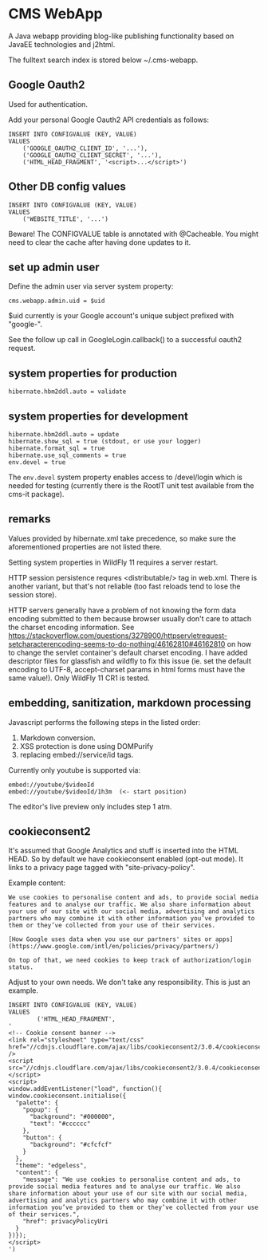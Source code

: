 # CMS WebApp

A Java webapp providing blog-like publishing functionality based on JavaEE
technologies and j2html.

The fulltext search index is stored below ~/.cms-webapp.

## Google Oauth2

Used for authentication.

Add your personal Google Oauth2 API credentials as follows:

    INSERT INTO CONFIGVALUE (KEY, VALUE)
    VALUES
        ('GOOGLE_OAUTH2_CLIENT_ID', '...'),
        ('GOOGLE_OAUTH2_CLIENT_SECRET', '...'),
        ('HTML_HEAD_FRAGMENT', '<script>...</script>')

## Other DB config values

    INSERT INTO CONFIGVALUE (KEY, VALUE)
    VALUES
        ('WEBSITE_TITLE', '...')

Beware! The CONFIGVALUE table is annotated with @Cacheable. You might need
to clear the cache after having done updates to it.

## set up admin user

Define the admin user via server system property:

    cms.webapp.admin.uid = $uid

$uid currently is your Google account's unique subject prefixed with "google-".

See the follow up call in GoogleLogin.callback() to a successful oauth2 request.

## system properties for production

    hibernate.hbm2ddl.auto = validate

## system properties for development

    hibernate.hbm2ddl.auto = update
    hibernate.show_sql = true (stdout, or use your logger)
    hibernate.format_sql = true
    hibernate.use_sql_comments = true
    env.devel = true

The `env.devel` system property enables access to /devel/login which is needed
for testing (currently there is the RootIT unit test available from the cms-it
package).

## remarks

Values provided by hibernate.xml take precedence, so make sure the aforementioned
properties are not listed there.

Setting system properties in WildFly 11 requires a server restart.

HTTP session persistence requres &lt;distributable/> tag in web.xml. There is another
variant, but that's not reliable (too fast reloads tend to lose the session store).

HTTP servers generally have a problem of not knowing the form data encoding submitted
to them because browser usually don't care to attach the charset encoding information.
See https://stackoverflow.com/questions/3278900/httpservletrequest-setcharacterencoding-seems-to-do-nothing/46162810#46162810
on how to change the servlet container's default charset encoding. I have added
descriptor files for glassfish and wildfly to fix this issue (ie. set the default
encoding to UTF-8, accept-charset params in html forms must have the same value!).
Only WildFly 11 CR1 is tested.

## embedding, sanitization, markdown processing

Javascript performs the following steps in the listed order:

1. Markdown conversion.
2. XSS protection is done using DOMPurify
3. replacing embed://service/id tags.

Currently only youtube is supported via:

    embed://youtube/$videoId
    embed://youtube/$videoId/1h3m  (<- start position)



The editor's live preview only includes step 1 atm.

## cookieconsent2

It's assumed that Google Analytics and stuff is inserted into the HTML HEAD.
So by default we have cookieconsent enabled (opt-out mode). It links
to a privacy page tagged with "site-privacy-policy".

Example content:

```
We use cookies to personalise content and ads, to provide social media features and to analyse our traffic. We also share information about your use of our site with our social media, advertising and analytics partners who may combine it with other information you’ve provided to them or they’ve collected from your use of their services.

[How Google uses data when you use our partners' sites or apps](https://www.google.com/intl/en/policies/privacy/partners/)

On top of that, we need cookies to keep track of authorization/login status.
```

Adjust to your own needs. We don't take any responsibility. This is just an example.

```
INSERT INTO CONFIGVALUE (KEY, VALUE)
VALUES
        ('HTML_HEAD_FRAGMENT',
'
<!-- Cookie consent banner --> 
<link rel="stylesheet" type="text/css" href="//cdnjs.cloudflare.com/ajax/libs/cookieconsent2/3.0.4/cookieconsent.min.css" /> 
<script src="//cdnjs.cloudflare.com/ajax/libs/cookieconsent2/3.0.4/cookieconsent.min.js"></script> 
<script> 
window.addEventListener("load", function(){ 
window.cookieconsent.initialise({ 
  "palette": { 
    "popup": { 
      "background": "#000000", 
      "text": "#cccccc" 
    }, 
    "button": { 
      "background": "#cfcfcf" 
    } 
  }, 
  "theme": "edgeless",
  "content": {
    "message": "We use cookies to personalise content and ads, to provide social media features and to analyse our traffic. We also share information about your use of our site with our social media, advertising and analytics partners who may combine it with other information you’ve provided to them or they’ve collected from your use of their services.",
    "href": privacyPolicyUri
  }  
})}); 
</script> 
')
```
